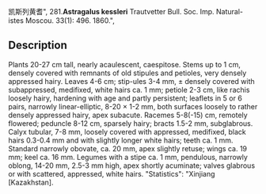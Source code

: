 凯斯列黄耆",
281.**Astragalus kessleri** Trautvetter Bull. Soc. Imp. Natural-istes Moscou. 33(1): 496. 1860.",

## Description
Plants 20-27 cm tall, nearly acaulescent, caespitose. Stems up to 1 cm, densely covered with remnants of old stipules and petioles, very densely appressed hairy. Leaves 4-6 cm; stip-ules 3-4 mm, ± densely covered with subappressed, medifixed, white hairs ca. 1 mm; petiole 2-3 cm, like rachis loosely hairy, hardening with age and partly persistent; leaflets in 5 or 6 pairs, narrowly linear-elliptic, 8-20 × 1-2 mm, both surfaces loosely to rather densely appressed hairy, apex subacute. Racemes 5-8(-15) cm, remotely flowered; peduncle 8-12 cm, sparsely hairy; bracts 1.5-2 mm, subglabrous. Calyx tubular, 7-8 mm, loosely covered with appressed, medifixed, black hairs 0.3-0.4 mm and with slightly longer white hairs; teeth ca. 1 mm. Standard narrowly obovate, ca. 20 mm, apex slightly retuse; wings ca. 19 mm; keel ca. 16 mm. Legumes with a stipe ca. 1 mm, pendulous, narrowly oblong, 14-20 mm, 2.5-3 mm high, apex shortly acuminate; valves glabrous or with scattered, appressed, white hairs.
  "Statistics": "Xinjiang [Kazakhstan].
